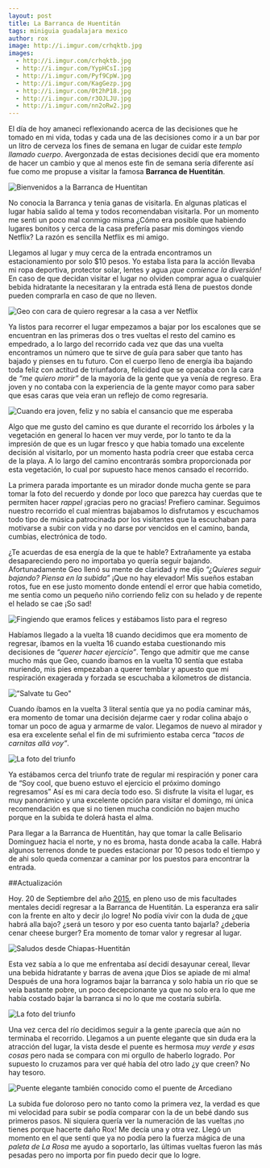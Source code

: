 ```yaml
---
layout: post
title: La Barranca de Huentitán
tags: miniguia guadalajara mexico 
author: rox
image: http://i.imgur.com/crhqktb.jpg
images:
  - http://i.imgur.com/crhqktb.jpg
  - http://i.imgur.com/YypHCsI.jpg
  - http://i.imgur.com/Pyf9CpW.jpg
  - http://i.imgur.com/KagGezp.jpg
  - http://i.imgur.com/0t2hP18.jpg
  - http://i.imgur.com/r3OJLJU.jpg
  - http://i.imgur.com/nn2oRw2.jpg
---
```


El día de hoy amaneci reflexionando acerca de las decisiones que he tomado en mi vida, todas y cada una de las decisiones como ir a un bar por un litro de cerveza los fines de semana en lugar de cuidar este *templo llamado cuerpo*. Avergonzada de estas decisiones decidí que era momento de hacer un cambio y que al menos este fin de semana sería diferente así fue como me propuse a visitar la famosa **Barranca de Huentitán**.

![Bienvenidos a la Barranca de Huentitan](http://i.imgur.com/nn2oRw2.jpg)

No conocia la Barranca y tenia ganas de visitarla. En algunas platicas el lugar habia salido al tema y todos recomendaban visitarla. Por un momento me senti un poco mal conmigo misma ¿Cómo era posible que habiendo lugares bonitos y cerca de la casa prefería pasar mis domingos viendo Netflix? La razón es sencilla Netflix es mi amigo.

Llegamos al lugar y muy cerca de la entrada encontramos un estacionamiento por solo $10 pesos. Yo estaba lista para la acción llevaba mi ropa deportiva, protector solar, lentes y agua *¡que comience la diversión!* En caso de que decidan visitar el lugar no olviden comprar agua o cualquier bebida hidratante la necesitaran y la entrada está llena de puestos donde pueden comprarla en caso de que no lleven. 

![Geo con cara de quiero regresar a la casa a ver Netflix](http://i.imgur.com/r3OJLJU.jpg) 

Ya listos para recorrer el lugar empezamos a bajar por los escalones que se encuentran en las primeras dos o tres vueltas el resto del camino es empedrado, a lo largo del recorrido cada vez que das una vuelta encontramos un número que te sirve de guía para saber que tanto has bajado y pienses en tu futuro. Con el cuerpo lleno de energía iba bajando toda feliz con actitud de triunfadora, felicidad que se opacaba con la cara de *“me quiero morir”* de la mayoría de la gente que ya venía de regreso. Era joven y no contaba con la experiencia de la gente mayor como para saber que esas caras que veia eran un reflejo de como regresaria.

![Cuando era joven, feliz y no sabía el cansancio que me esperaba](http://i.imgur.com/0t2hP18.jpg)

Algo que me gusto del camino es que durante el recorrido los árboles y la vegetación en general lo hacen ver muy verde, por lo tanto te da la impresión de que es un lugar fresco y que habia tomado una excelente decisión al visitarlo, por un momento hasta podría creer que estaba cerca de la playa. A lo largo del camino encontrarás sombra proporcionada por esta vegetación, lo cual por supuesto hace menos cansado el recorrido.

La primera parada importante es un mirador donde mucha gente se para tomar la foto del recuerdo y donde por loco que parezca hay cuerdas que te permiten hacer *rappel* ¡gracias pero no gracias! Prefiero caminar. Seguimos nuestro recorrido el cual mientras bajabamos lo disfrutamos y escuchamos todo tipo de música patrocinada por los visitantes que la escuchaban para motivarse a subir con vida y no darse por vencidos en el camino, banda, cumbias, electrónica de todo.

¿Te acuerdas de esa energía de la que te hable? Extrañamente ya estaba desapareciendo pero no importaba yo quería seguir bajando. Afortunadamente Geo llenó su mente de claridad y me dijo *“¿Quieres seguir bajando? Piensa en la subida”* ¡Que no hay elevador! Mis sueños estaban rotos, fue en ese justo momento donde entendí el error que habia cometido, me sentia como un pequeño niño corriendo feliz con su helado y de repente el helado se cae ¡So sad!

![Fingiendo que eramos felices y estábamos listo para el regreso](http://i.imgur.com/KagGezp.jpg)

Habíamos llegado a la vuelta 18 cuando decidimos que era momento de regresar, íbamos en la vuelta 16 cuando estaba cuestionando mis decisiones de *“querer hacer ejercicio”*. Tengo que admitir que me canse mucho más que Geo, cuando ibamos en la vuelta 10 sentía que estaba muriendo, mis pies empezaban a querer temblar y apuesto que mi respiración exagerada y forzada se escuchaba a kilometros de distancia.

![“Salvate tu Geo"](http://i.imgur.com/Pyf9CpW.jpg) 

Cuando íbamos en la vuelta 3 literal sentía que ya no podía caminar más, era momento de tomar una decisión dejarme caer y rodar colina abajo o tomar un poco de agua y armarme de valor. Llegamos de nuevo al mirador y esa era excelente señal el fin de mi sufrimiento estaba cerca *“tacos de carnitas allá voy”*.

![La foto del triunfo](http://i.imgur.com/YypHCsI.jpg)

Ya estábamos cerca del triunfo trate de regular mi respiración y poner cara de “Soy cool, que bueno estuvo el ejercicio el próximo domingo regresamos” Así es mi cara decía todo eso. Si disfrute la visita el lugar, es muy panorámico y una excelente opción para visitar el domingo, mi única recomendación es que si no tienen mucha condición no bajen mucho porque en la subida te dolerá hasta el alma.

Para llegar a la Barranca de Huentitán, hay que tomar la calle Belisario Dominguez hacia el norte, y no es broma, hasta donde acaba la calle. Habrá algunos terrenos donde te puedes estacionar por 10 pesos todo el tiempo y de ahi solo queda comenzar a caminar por los puestos para encontrar la entrada.

##Actualización

Hoy. 20 de Septiembre del año [2015](/tag/2015), en pleno uso de mis facultades mentales decidí regresar a la Barranca de Huentitán. La esperanza era salir con la frente en alto y decir ¡lo logre! No podía vivir con la duda de ¿que habrá alla bajo? ¿será un tesoro y por eso cuenta tanto bajarla? ¿deberia cenar cheese burger? Era momento de tomar valor y regresar al lugar.

![Saludos desde Chiapas-Huentitán](http://i.imgur.com/JB73QlF.jpg)

Esta vez sabía a lo que me enfrentaba así decidí desayunar cereal, llevar una bebida hidratante y barras de avena ¡que Dios se apiade de mi alma! Después de una hora logramos bajar la barranca y solo habia un río que se veía bastante pobre, un poco decepcionante ya que no solo era lo que me había costado bajar la barranca si no lo que me costaría subirla. 

![La foto del triunfo](http://i.imgur.com/8IehudW.jpg)

Una vez cerca del río decidimos seguir a la gente ¡parecía que aún no terminaba el recorrido. Llegamos a un puente elegante que sin duda era la atracción del lugar, la vista desde el puente es hermosa *muy verde y esas cosas* pero nada se compara con mi orgullo de haberlo logrado. Por supuesto lo cruzamos para ver qué había del otro lado ¿y que creen? No hay tesoro.

![Puente elegante también conocido como el puente de Arcediano](http://i.imgur.com/wV3xKMi.jpg)

La subida fue doloroso pero no tanto como la primera vez, la verdad es que mi velocidad para subir se podía comparar con la de un bebé dando sus primeros pasos. Ni siquiera quería ver la numeración de las vueltas ¡no tienes porque hacerte daño Rox! Me decía una y otra vez. Llegó un momento en el que sentí que ya no podía pero la fuerza mágica de una *paleta de La Rosa* me ayudo a soportarlo, las últimas vueltas fueron las más pesadas pero no importa por fin puedo decir que lo logre.
